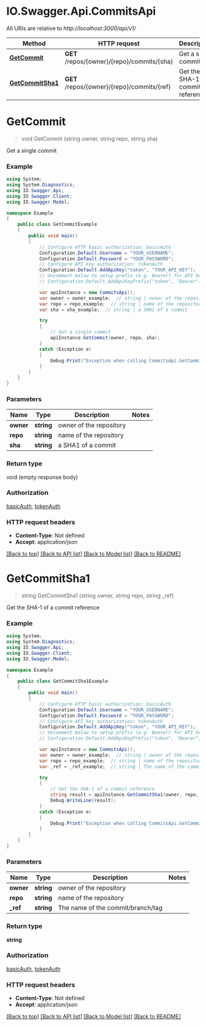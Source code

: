 # IO.Swagger.Api.CommitsApi

All URIs are relative to *http://localhost:3000/api/v1/*

Method | HTTP request | Description
------------- | ------------- | -------------
[**GetCommit**](CommitsApi.md#getcommit) | **GET** /repos/{owner}/{repo}/commits/{sha} | Get a single commit
[**GetCommitSha1**](CommitsApi.md#getcommitsha1) | **GET** /repos/{owner}/{repo}/commits/{ref} | Get the SHA-1 of a commit reference

<a name="getcommit"></a>
# **GetCommit**
> void GetCommit (string owner, string repo, string sha)

Get a single commit

### Example
```csharp
using System;
using System.Diagnostics;
using IO.Swagger.Api;
using IO.Swagger.Client;
using IO.Swagger.Model;

namespace Example
{
    public class GetCommitExample
    {
        public void main()
        {
            // Configure HTTP basic authorization: basicAuth
            Configuration.Default.Username = "YOUR_USERNAME";
            Configuration.Default.Password = "YOUR_PASSWORD";
            // Configure API key authorization: tokenAuth
            Configuration.Default.AddApiKey("token", "YOUR_API_KEY");
            // Uncomment below to setup prefix (e.g. Bearer) for API key, if needed
            // Configuration.Default.AddApiKeyPrefix("token", "Bearer");

            var apiInstance = new CommitsApi();
            var owner = owner_example;  // string | owner of the repository
            var repo = repo_example;  // string | name of the repository
            var sha = sha_example;  // string | a SHA1 of a commit

            try
            {
                // Get a single commit
                apiInstance.GetCommit(owner, repo, sha);
            }
            catch (Exception e)
            {
                Debug.Print("Exception when calling CommitsApi.GetCommit: " + e.Message );
            }
        }
    }
}
```

### Parameters

Name | Type | Description  | Notes
------------- | ------------- | ------------- | -------------
 **owner** | **string**| owner of the repository | 
 **repo** | **string**| name of the repository | 
 **sha** | **string**| a SHA1 of a commit | 

### Return type

void (empty response body)

### Authorization

[basicAuth](../README.md#basicAuth), [tokenAuth](../README.md#tokenAuth)

### HTTP request headers

 - **Content-Type**: Not defined
 - **Accept**: application/json

[[Back to top]](#) [[Back to API list]](../README.md#documentation-for-api-endpoints) [[Back to Model list]](../README.md#documentation-for-models) [[Back to README]](../README.md)
<a name="getcommitsha1"></a>
# **GetCommitSha1**
> string GetCommitSha1 (string owner, string repo, string _ref)

Get the SHA-1 of a commit reference

### Example
```csharp
using System;
using System.Diagnostics;
using IO.Swagger.Api;
using IO.Swagger.Client;
using IO.Swagger.Model;

namespace Example
{
    public class GetCommitSha1Example
    {
        public void main()
        {
            // Configure HTTP basic authorization: basicAuth
            Configuration.Default.Username = "YOUR_USERNAME";
            Configuration.Default.Password = "YOUR_PASSWORD";
            // Configure API key authorization: tokenAuth
            Configuration.Default.AddApiKey("token", "YOUR_API_KEY");
            // Uncomment below to setup prefix (e.g. Bearer) for API key, if needed
            // Configuration.Default.AddApiKeyPrefix("token", "Bearer");

            var apiInstance = new CommitsApi();
            var owner = owner_example;  // string | owner of the repository
            var repo = repo_example;  // string | name of the repository
            var _ref = _ref_example;  // string | The name of the commit/branch/tag

            try
            {
                // Get the SHA-1 of a commit reference
                string result = apiInstance.GetCommitSha1(owner, repo, _ref);
                Debug.WriteLine(result);
            }
            catch (Exception e)
            {
                Debug.Print("Exception when calling CommitsApi.GetCommitSha1: " + e.Message );
            }
        }
    }
}
```

### Parameters

Name | Type | Description  | Notes
------------- | ------------- | ------------- | -------------
 **owner** | **string**| owner of the repository | 
 **repo** | **string**| name of the repository | 
 **_ref** | **string**| The name of the commit/branch/tag | 

### Return type

**string**

### Authorization

[basicAuth](../README.md#basicAuth), [tokenAuth](../README.md#tokenAuth)

### HTTP request headers

 - **Content-Type**: Not defined
 - **Accept**: application/json

[[Back to top]](#) [[Back to API list]](../README.md#documentation-for-api-endpoints) [[Back to Model list]](../README.md#documentation-for-models) [[Back to README]](../README.md)
